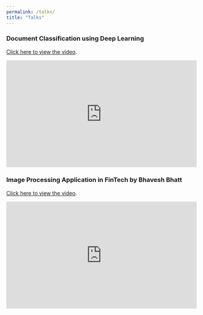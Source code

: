 ```yaml
---
permalink: /talks/
title: "Talks"
---
```


### Document Classification using Deep Learning
<p> <a href="https://www.youtube.com/watch?v=OmdtaLYDPpM">Click here to view the video</a>.</p>

<div style="position: relative; padding-bottom: 56.25%; height: 0; overflow: hidden;">
  <iframe src="https://www.youtube.com/embed/OmdtaLYDPpM" style="position: absolute; top: 0; left: 0; width: 100%; height: 100%; border:0;" allowfullscreen title="YouTube Video"></iframe>
</div>


### Image Processing Application in FinTech by Bhavesh Bhatt
<p> <a href="https://www.youtube.com/watch?v=B1wANIJjneM">Click here to view the video</a>.</p>

<div style="position: relative; padding-bottom: 56.25%; height: 0; overflow: hidden;">
  <iframe src="https://www.youtube.com/embed/B1wANIJjneM" style="position: absolute; top: 0; left: 0; width: 100%; height: 100%; border:0;" allowfullscreen title="YouTube Video"></iframe>
</div>

